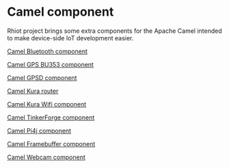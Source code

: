 # Camel component

Rhiot project brings some extra components for the Apache Camel intended to make device-side IoT development easier.



[Camel Bluetooth component](camel_bluetooth_component.md)

[Camel GPS BU353 component](camel_gps_bu353_component.md)

[Camel GPSD component](camel_gpsd_component.md)

[Camel Kura router](camel_kura_router.md)

[Camel Kura Wifi component]()

[Camel TinkerForge component]()

[Camel Pi4j component]()

[Camel Framebuffer component]()

[Camel Webcam component]()
